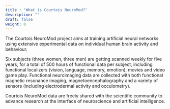 ```yaml
---
title : "What is Courtois NeuroMod?"
description: ""
draft: false
weight: 0
---
```

The Courtois NeuroMod project aims at training artificial neural networks using extensive experimental data on individual human brain activity and behaviour.

Six subjects (three women, three men) are getting scanned weekly for five years, for a total of 500 hours of functional data per subject, including functional localizers (vision, language, memory, emotion), movies and video game play. Functional neuroimaging data are collected with both functional magnetic resonance imaging, magnetoencephalography and a variety of sensors (including electrodermal activity and occulometry).

Courtois NeuroMod data are freely shared with the scientific community to advance research at the interface of neuroscience and artificial intelligence.
